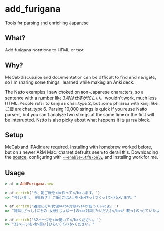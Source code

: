# add_furigana
Tools for parsing and enriching Japanese

## What?
Add furigana notations to HTML or text

## Why?
MeCab discussion and documentation can be difficult to find and navigate, so I'm sharing some things I learned while making an Anki deck.

The Natto examples I saw choked on non-Japanese characters, so a sentence with a number like _3月は仕事が忙しい。_ wouldn't work, much less HTML. People refer to kanji as char_type 2, but some phrases with kanji like ご飯 are char_type 6. Parsing 10,000 strings is quick if you reuse Natto parsers, but you can't analyze two strings at the same time or the first will be interrupted. Natto is also picky about what happens it its `parse` block.

## Setup

MeCab and IPAdic are required. Installing with homebrew worked before, but on a newer ARM Mac, charset defaults seem to derail this. Downloading the [source](https://taku910.github.io/mecab/#download), configuring with [`--enable-utf8-only`](https://taku910.github.io/mecab/#utf-8), and installing work for me.

## Usage

```rb
> af = AddFurigana.new

> af.enrich('今、朝ご飯を<b>作って</b>います。')
=> "今[いま]、 朝[あさ] ご飯[ごはん]を<b>作っ[つくっ]て</b>います。"

> af.enrich('雑誌にその女優の<b>対談</b>が載っていたよ。')
=> "雑誌[ざっし]にその 女優[じょゆー]の<b>対談[たいだん]</b>が 載っ[のっ]ていたよ。"

> af.enrich('32ページを<b>開いて</b>ください。')
=> "32ページを<b>開い[ひらい]て</b>ください。"
```
